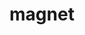 ---
layout: objects
title: magnet
emoji: magnet
permalink: 🧲.html
image: assets/img/3moji/magnet.png
---
